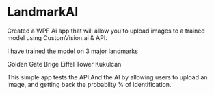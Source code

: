 # LandmarkAI

Created a WPF Ai app that will allow you to upload images to a trained model using CustomVision.ai & API.

I have trained the model on 3 major landmarks 

Golden Gate Brige
Eiffel Tower
Kukulcan

This simple app tests the API And the AI by allowing users to upload an image, and getting back the probabilty % of identification. 
